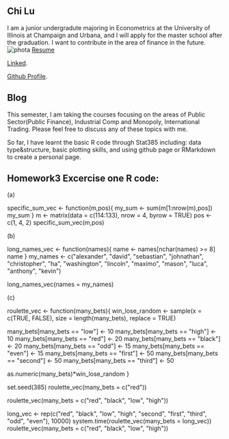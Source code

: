## Chi Lu

I am a junior undergradute majoring in Econometrics at the University of Illinois at Champaign and Urbana, and I will apply for the master school after the graduation. I want to contribute in the area of finance in the future. 
![phota](https://user-images.githubusercontent.com/35546324/76273102-0427ae00-624b-11ea-845a-a3445b71c9bf.jpeg)
[Resume](https://github.com/chilu981021/chilu981021.github.io/files/4283574/Resume.docx.pdf)

[Linked](https://www.linkedin.com/in/chi-lu-b434721a3/).

[Github Profile](https://chilu981021.github.io/).


## Blog

This semester, I am taking the courses focusing on the areas of Public Sector(Public Finance), Industrial Comp and Monopoly, International Trading. Please feel free to discuss any of these topics with me. 

So far, I have learnt the basic R code through Stat385 including: data type&structure, basic plotting skills, and using github page or RMarkdown to create a personal page. 

## Homework3 Excercise one R code: 
(a)

specific_sum_vec <- function(m,pos){
  my_sum <- sum(m[1:nrow(m),pos])
  my_sum
}
m <- matrix(data = c(114:133), nrow = 4, byrow = TRUE)
pos <- c(1, 4, 2)
specific_sum_vec(m,pos)



(b)

long_names_vec <- function(names){
  name <- names[nchar(names) >= 8]
  name
}
my_names <- c("alexander", "david", "sebastian", "johnathan", "christopher", "ha",
              "washington", "lincoln", "maximo", "mason", "luca", "anthony", "kevin")

long_names_vec(names = my_names)



(c)

roulette_vec <- function(many_bets){
  win_lose_random <- sample(x = c(TRUE, FALSE), size = length(many_bets), replace = TRUE)

  many_bets[many_bets == "low"] <- 10
  many_bets[many_bets == "high"] <- 10
  many_bets[many_bets == "red"] <- 20
  many_bets[many_bets == "black"] <- 20
  many_bets[many_bets == "odd"] <- 15
  many_bets[many_bets == "even"] <- 15
  many_bets[many_bets == "first"] <- 50
  many_bets[many_bets == "second"] <- 50
  many_bets[many_bets == "third"] <- 50

  as.numeric(many_bets)*win_lose_random
}

set.seed(385)
roulette_vec(many_bets = c("red"))

roulette_vec(many_bets = c("red", "black", "low", "high"))

long_vec <- rep(c("red", "black", "low", "high", "second", "first", "third",
                  "odd", "even"), 10000)
system.time(roulette_vec(many_bets = long_vec))
roulette_vec(many_bets = c("red", "black", "low", "high"))
